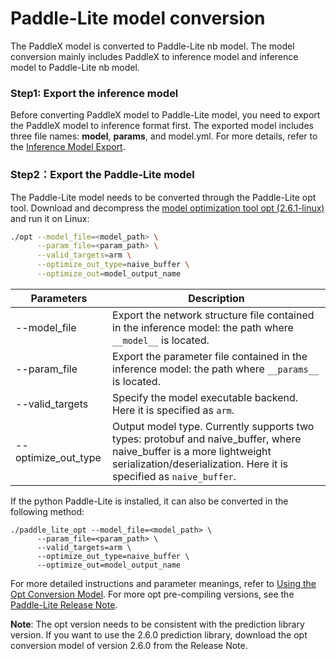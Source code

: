 # Paddle-Lite model conversion
The PaddleX model is converted to Paddle-Lite nb model. The model conversion mainly includes PaddleX to inference model and inference model to Paddle-Lite nb model.
### Step1: Export the inference model
Before converting PaddleX model to Paddle-Lite model, you need to export the PaddleX model to inference format first. The exported model includes three file names: __model__, __params__, and model.yml. For more details, refer to the [Inference Model Export](../export_model.md).
### Step2：Export the Paddle-Lite model
The Paddle-Lite model needs to be converted through the Paddle-Lite opt tool. Download and decompress the [model optimization tool opt (2.6.1-linux)](https://bj.bcebos.com/paddlex/deploy/Rasoberry/opt.zip) and run it on Linux:
```bash
./opt --model_file=<model_path> \
      --param_file=<param_path> \
      --valid_targets=arm \
      --optimize_out_type=naive_buffer \
      --optimize_out=model_output_name
```
| Parameters | Description |
|  ----  | ----  |
| --model_file | Export the network structure file contained in the inference model: the path where `__model__` is located. |
| --param_file | Export the parameter file contained in the inference model: the path where `__params__` is located. |
| --valid_targets | Specify the model executable backend. Here it is specified as `arm`. |
| --optimize_out_type | Output model type. Currently supports two types: protobuf and naive_buffer, where naive_buffer is a more lightweight serialization/deserialization. Here it is specified as `naive_buffer`. |


If the python Paddle-Lite is installed, it can also be converted in the following method:
```
./paddle_lite_opt --model_file=<model_path> \
      --param_file=<param_path> \
      --valid_targets=arm \
      --optimize_out_type=naive_buffer \
      --optimize_out=model_output_name
```

For more detailed instructions and parameter meanings, refer to [Using the Opt Conversion Model](https://paddle-lite.readthedocs.io/zh/latest/user_guides/opt/opt_bin.html). For more opt pre-compiling versions, see the [Paddle-Lite Release Note](https://github.com/PaddlePaddle/Paddle-Lite/releases).

**Note**: The opt version needs to be consistent with the prediction library version. If you want to use the 2.6.0 prediction library, download the opt conversion model of version 2.6.0 from the Release Note.